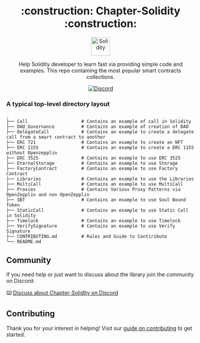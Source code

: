 <div align="center">
  <h1>:construction: Chapter-Solidity :construction:</h1>
  <p>
    <a href="https://github.com/bansaltushar014/chapter-Solidity">
      <img alt="Solidity" width="50" src="https://www.svgrepo.com/show/374088/solidity.svg">
    </a>
  </p>
  <p>
    Help Solidity developer to learn fast via providing simple code and examples. This repo containing the most popular smart contracts collections.
  </p>
  <p>
    <a href="https://discord.gg/CADQKy39">
      <img src="https://img.shields.io/discord/902911619032576090?color=%237289da&label=Discord" alt="Discord">
    </a>
  </p>
</div>


### A typical top-level directory layout

    .
    ├── Call                    # Contains an example of call in Solidity 
    ├── DAO_Governance          # Contains an example of creation of DAO 
    ├── DelegateCall            # Contains an example to create a delegate call from a smart contract to another
    ├── ERC 721                 # Contains an example to create an NFT 
    ├── ERC 1155                # Contains an example to create a ERC 1155 without Openzepplin 
    ├── ERC 3525                # Contains an example to use ERC 3525 
    ├── EternalStorage          # Contains an example to use Storage 
    ├── FactoryContract         # Contains an example to use Factory Contract
    ├── Libraries               # Contains an example to use the Libraries 
    ├── MultiCall               # Contains an example to use MultiCall 
    ├── Proxies                 # Contains Various Proxy Patterns via OpenZepplin and non OpenZepplin
    ├── SBT                     # Contains an example to use Soul Bound Token
    ├── StaticCall              # Contains an example to use Static Call in Solidity 
    ├── Timelock                # Contains an example to use Timelock 
    ├── VerifySignature         # Contains an example to use Verify Signature
    ├── CONTRIBUTING.md         # Rules and Guide to Contiribute 
    └── README.md

## Community

If you need help or just want to discuss about the library join the community on Discord:

⌨️ [Discuss about Chapter-Solidity on Discord](https://discord.gg/CADQKy39)


## Contributing

Thank you for your interest in helping! Visit our [guide on contributing](https://github.com/bansaltushar014/chapter-Solidity/blob/master/CONTRIBUTING.md) to get started.


